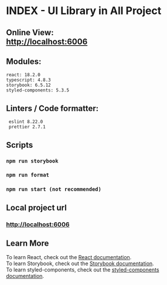 # INDEX - UI Library in All Project
## Online View:<br/> [http://localhost:6006](http://localhost:6006)

## Modules:
    react: 18.2.0
    typescript: 4.8.3
    storybook: 6.5.12
    styled-components: 5.3.5
## Linters / Code formatter:
     eslint 8.22.0
     prettier 2.7.1

## Scripts
### `npm run storybook`
### `npm run format`
### `npm run start (not recommended)`
## Local project url 
### [http://localhost:6006](http://localhost:6006)


## Learn More

To learn React, check out the [React documentation](https://reactjs.org/).<br/>
To learn Storybook, check out the [Storybook documentation](https://storybook.js.org/).<br/>
To learn styled-components, check out the [styled-components documentation](https://styled-components.com/).<br/>

